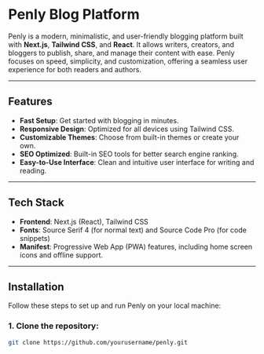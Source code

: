 # Penly Blog Platform

Penly is a modern, minimalistic, and user-friendly blogging platform built with **Next.js**, **Tailwind CSS**, and **React**. It allows writers, creators, and bloggers to publish, share, and manage their content with ease. Penly focuses on speed, simplicity, and customization, offering a seamless user experience for both readers and authors.

---

## Features

- **Fast Setup**: Get started with blogging in minutes.
- **Responsive Design**: Optimized for all devices using Tailwind CSS.
- **Customizable Themes**: Choose from built-in themes or create your own.
- **SEO Optimized**: Built-in SEO tools for better search engine ranking.
- **Easy-to-Use Interface**: Clean and intuitive user interface for writing and reading.

---

## Tech Stack

- **Frontend**: Next.js (React), Tailwind CSS
- **Fonts**: Source Serif 4 (for normal text) and Source Code Pro (for code snippets)
- **Manifest**: Progressive Web App (PWA) features, including home screen icons and offline support.

---

## Installation

Follow these steps to set up and run Penly on your local machine:

### 1. Clone the repository:

```bash
git clone https://github.com/yourusername/penly.git
